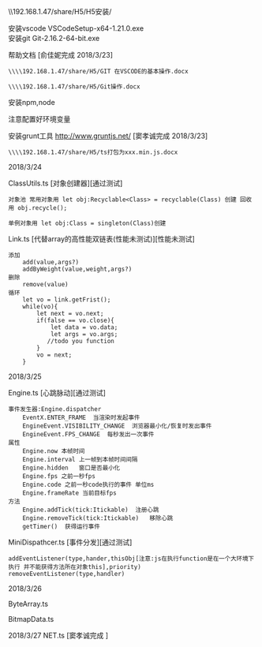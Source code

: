 \\\\192.168.1.47/share/H5/H5安装/

安装vscode  VSCodeSetup-x64-1.21.0.exe  
安装git Git-2.16.2-64-bit.exe

帮助文档 [俞佳妮完成 2018/3/23]

    \\\\192.168.1.47/share/H5/GIT 在VSCODE的基本操作.docx
    
    \\\\192.168.1.47/share/H5/Git操作.docx


安装npm,node

注意配置好环境变量

安装grunt工具 http://www.gruntjs.net/  [窦孝诚完成 2018/3/23]

    \\\\192.168.1.47/share/H5/ts打包为xxx.min.js.docx
    
2018/3/24

ClassUtils.ts   [对象创建器][通过测试]

    对象池 常用对象用 let obj:Recyclable<Class> = recyclable(Class) 创建 回收用 obj.recycle();
    
    单例对象用 let obj:Class = singleton(Class)创建

Link.ts     [代替array的高性能双链表(性能未测试)][性能未测试]

    添加
        add(value,args?)
        addByWeight(value,weight,args?)
    删除
        remove(value)
    循环
        let vo = link.getFrist();
        while(vo){
            let next = vo.next;
            if(false == vo.close){
                let data = vo.data;
                let args = vo.args;
               //todo you function
            }
            vo = next;
        }
       
2018/3/25 

Engine.ts       [心跳脉动][通过测试]

    事件发生器:Engine.dispatcher 
        EventX.ENTER_FRAME  当渲染时发起事件
        EngineEvent.VISIBILITY_CHANGE  浏览器最小化/恢复时发出事件
        EngineEvent.FPS_CHANGE  每秒发出一次事件
    属性
        Engine.now 本帧时间
        Engine.interval 上一帧到本帧时间间隔
        Engine.hidden   窗口是否最小化
        Engine.fps 之前一秒fps
        Engine.code 之前一秒code执行的事件 单位ms
        Engine.frameRate 当前目标fps
    方法
        Engine.addTick(tick:Itickable)  注册心跳
        Engine.removeTick(tick:Itickable)   移除心跳
        getTimer()  获得运行事件

MiniDispathcer.ts   [事件分发][通过测试]

    addEventListener(type,hander,thisObj[注意:js在执行function是在一个大环境下执行 并不能获得方法所在对象this],priority)
    removeEventListener(type,handler)
    

2018/3/26
    
ByteArray.ts

BitmapData.ts
    
    
2018/3/27
    NET.ts [窦孝诚完成 ]